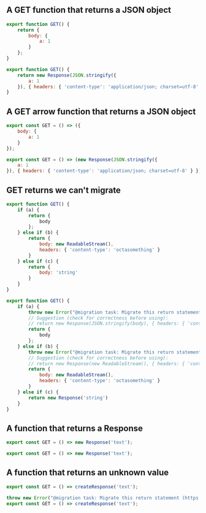 ## A GET function that returns a JSON object

```js before
export function GET() {
	return {
		body: {
			a: 1
		}
	};
}
```

```js after
export function GET() {
	return new Response(JSON.stringify({
		a: 1
	}), { headers: { 'content-type': 'application/json; charset=utf-8' } });
}
```

## A GET arrow function that returns a JSON object

```js before
export const GET = () => ({
	body: {
		a: 1
	}
});
```

```js after
export const GET = () => (new Response(JSON.stringify({
	a: 1
}), { headers: { 'content-type': 'application/json; charset=utf-8' } }));
```

## GET returns we can't migrate

```js before
export function GET() {
	if (a) {
		return {
			body
		};
	} else if (b) {
		return {
			body: new ReadableStream(),
			headers: { 'content-type': 'octasomething' }
		}
	} else if (c) {
		return {
			body: 'string'
		}
	}
}
```

```js after
export function GET() {
	if (a) {
		throw new Error("@migration task: Migrate this return statement (https://github.com/sveltejs/kit/discussions/5774#discussioncomment-3292701)");
		// Suggestion (check for correctness before using):
		// return new Response(JSON.stringify(body), { headers: { 'content-type': 'application/json; charset=utf-8' } });
		return {
			body
		};
	} else if (b) {
		throw new Error("@migration task: Migrate this return statement (https://github.com/sveltejs/kit/discussions/5774#discussioncomment-3292701)");
		// Suggestion (check for correctness before using):
		// return new Response(new ReadableStream(), { headers: { 'content-type': 'octasomething' } });
		return {
			body: new ReadableStream(),
			headers: { 'content-type': 'octasomething' }
		}
	} else if (c) {
		return new Response('string')
	}
}
```

## A function that returns a Response

```js before
export const GET = () => new Response('text');
```

```js after
export const GET = () => new Response('text');
```

## A function that returns an unknown value

```js before
export const GET = () => createResponse('text');
```

```js after
throw new Error("@migration task: Migrate this return statement (https://github.com/sveltejs/kit/discussions/5774#discussioncomment-3292701)");
export const GET = () => createResponse('text');
```